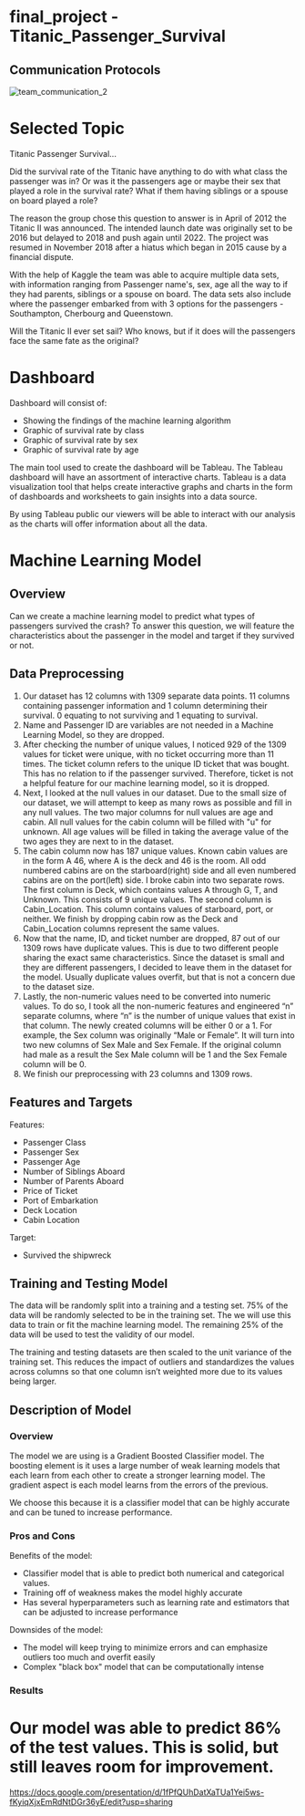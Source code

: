 # final_project - Titanic_Passenger_Survival

## Communication Protocols

![team_communication_2](https://user-images.githubusercontent.com/106495422/198314850-c9e5acbf-42a1-47bc-92cf-9494c95e862d.png)


# Selected Topic

Titanic Passenger Survival...

Did the survival rate of the Titanic have anything to do with what class the passenger was in? Or was it the passengers age or maybe their sex that played a role in the survival rate? What if them having siblings or a spouse on board played a role?

The reason the group chose this question to answer is in April of 2012 the Titanic II was announced. The intended launch date was originally set to be 2016 but delayed to 2018 and push again until 2022. The project was resumed in November 2018 after a hiatus which began in 2015 cause by a financial dispute.

With the help of Kaggle the team was able to acquire multiple data sets, with information ranging from Passenger name's, sex, age all the way to if they had parents, siblings or a spouse on board. The data sets also include where the passenger embarked from with 3 options for the passengers - Southampton, Cherbourg and Queenstown.

Will the Titanic II ever set sail? Who knows, but if it does will the passengers face the same fate as the original?

# Dashboard

Dashboard will consist of: 
- Showing the findings of the machine learning algorithm
- Graphic of survival rate by class 
- Graphic of survival rate by sex 
- Graphic of survival rate by age

The main tool used to create the dashboard will be Tableau. The Tableau dashboard will have an assortment of interactive charts. 
Tableau is a data visualization tool that helps create interactive graphs and charts in the form of dashboards and worksheets to gain insights into a data source.

By using Tableau public our viewers will be able to interact with our analysis as the charts will offer information about all the data.  


# Machine Learning Model
## Overview
Can we create a machine learning model to predict what types of passengers survived the crash? To answer this question, we will feature the characteristics about the passenger in the model and target if they survived or not.

## Data Preprocessing
1. Our dataset has 12 columns with 1309 separate data points. 11 columns containing passenger information and 1 column determining their survival. 0 equating to not surviving and 1 equating to survival.
2. Name and Passenger ID are variables are not needed in a Machine Learning Model, so they are dropped. 
3. After checking the number of unique values, I noticed 929 of the 1309 values for ticket were unique, with no ticket occurring more than 11 times. The ticket column refers to the unique ID ticket that was bought. This has no relation to if the passenger survived. Therefore, ticket is not a helpful feature for our machine learning model, so it is dropped.
4. Next, I looked at the null values in our dataset. Due to the small size of our dataset, we will attempt to keep as many rows as possible and fill in any null values. The two major columns for null values are age and cabin. All null values for the cabin column will be filled with "u" for unknown. All age values will be filled in taking the average value of the two ages they are next to in the dataset.
5. The cabin column now has 187 unique values. Known cabin values are in the form A 46, where A is the deck and 46 is the room. All odd numbered cabins are on the starboard(right) side and all even numbered cabins are on the port(left) side. I broke cabin into two separate rows. The first column is Deck, which contains values A through G, T, and Unknown. This consists of 9 unique values. The second column is Cabin_Location. This column contains values of starboard, port, or neither. We finish by dropping cabin row as the Deck and Cabin_Location columns represent the same values.
6. Now that the name, ID, and ticket number are dropped, 87 out of our 1309 rows have duplicate values. This is due to two different people sharing the exact same characteristics. Since the dataset is small and they are different passengers, I decided to leave them in the dataset for the model. Usually duplicate values overfit, but that is not a concern due to the dataset size.
7. Lastly, the non-numeric values need to be converted into numeric values. To do so, I took all the non-numeric features and engineered “n” separate columns, where “n” is the number of unique values that exist in that column. The newly created columns will be either 0 or a 1. For example, the Sex column was originally “Male or Female”. It will turn into two new columns of Sex Male and Sex Female. If the original column had male as a result the Sex Male column will be 1 and the Sex Female column will be 0.
8. We finish our preprocessing with 23 columns and 1309 rows.

## Features and Targets
Features:
-	Passenger Class
-	Passenger Sex
-	Passenger Age
-	Number of Siblings Aboard
-	Number of Parents Aboard
-	Price of Ticket
-	Port of Embarkation
-   Deck Location
-   Cabin Location

Target:
-	Survived the shipwreck

## Training and Testing Model
The data will be randomly split into a training and a testing set. 75% of the data will be randomly selected to be in the training set. The we will use this data to train or fit the machine learning model. The remaining 25% of the data will be used to test the validity of our model.

The training and testing datasets are then scaled to the unit variance of the training set. This reduces the impact of outliers and standardizes the values across columns so that one column isn’t weighted more due to its values being larger.

## Description of Model
### Overview
The model we are using is a Gradient Boosted Classifier model. The boosting element is it uses a large number of weak learning models that each learn from each other to create a stronger learning model. The gradient aspect is each model learns from the errors of the previous. 

We choose this because it is a classifier model that can be highly accurate and can be tuned to increase performance. 

### Pros and Cons
Benefits of the model:
- Classifier model that is able to predict both numerical and categorical values.
- Training off of weakness makes the model highly accurate
- Has several hyperparameters such as learning rate and estimators that can be adjusted to increase performance

Downsides of the model:
- The model will keep trying to minimize errors and can emphasize outliers too much and overfit easily
- Complex "black box" model that can be computationally intense

### Results
Our model was able to predict 86% of the test values. This is solid, but still leaves room for improvement.
=======


https://docs.google.com/presentation/d/1fPfQUhDatXaTUa1Yei5ws-fKyiqXjxEmRdNtDGr36yE/edit?usp=sharing

